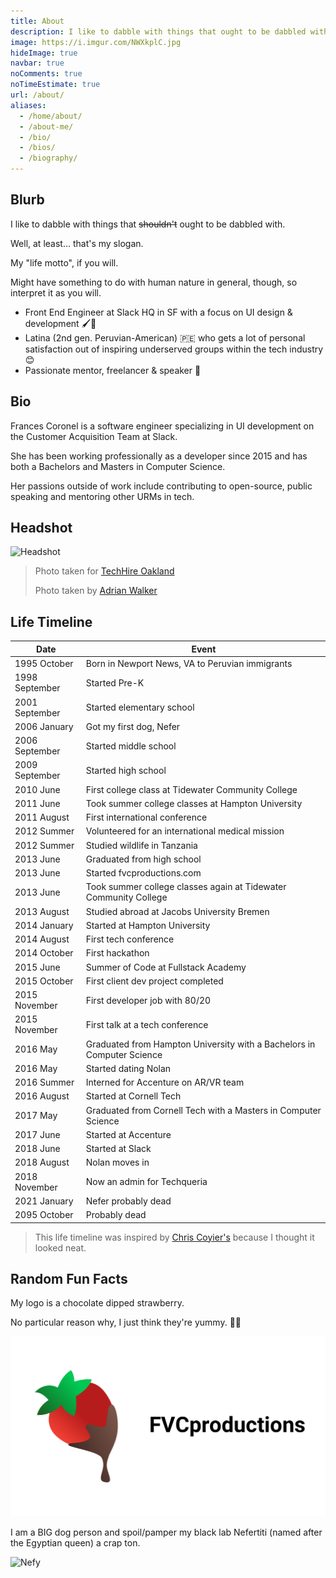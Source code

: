 ```yaml
---
title: About
description: I like to dabble with things that ought to be dabbled with. 🍫🍓
image: https://i.imgur.com/NWXkplC.jpg
hideImage: true
navbar: true
noComments: true
noTimeEstimate: true
url: /about/
aliases:
  - /home/about/
  - /about-me/
  - /bio/
  - /bios/
  - /biography/
---
```


## Blurb

I like to dabble with things that ~~shouldn't~~ ought to be dabbled with.

Well, at least... that's my slogan.

My "life motto", if you will.

Might have something to do with human nature in general, though, so interpret it as you will.

- Front End Engineer at Slack HQ in SF with a focus on UI design & development 🖌️🔧️
- Latina (2nd gen. Peruvian-American) 🇵🇪️ who gets a lot of personal satisfaction out of inspiring underserved groups within the tech industry 😊
- Passionate mentor, freelancer & speaker 💬️

## Bio

Frances Coronel is a software engineer specializing in UI development on the Customer Acquisition Team at Slack.

She has been working professionally as a developer since 2015 and has both a Bachelors and Masters in Computer Science.

Her passions outside of work include contributing to open-source, public speaking and mentoring other URMs in tech.

## Headshot

![Headshot](https://i.imgur.com/NWXkplC.jpg "Frances Coronel - Headshot")

> Photo taken for [TechHire Oakland](https://www.techhireoakland.org/training/)
>
> Photo taken by [Adrian Walker](https://www.adrianowalker.com/)

## Life Timeline

| Date           | Event                                                                  |
| -------------- | ---------------------------------------------------------------------- |
| 1995 October   | Born in Newport News, VA to Peruvian immigrants                        |
| 1998 September | Started Pre-K                                                          |
| 2001 September | Started elementary school                                              |
| 2006 January   | Got my first dog, Nefer                                                |
| 2006 September | Started middle school                                                  |
| 2009 September | Started high school                                                    |
| 2010 June      | First college class at Tidewater Community College                     |
| 2011 June      | Took summer college classes at Hampton University                      |
| 2011 August    | First international conference                                         |
| 2012 Summer    | Volunteered for an international medical mission                       |
| 2012 Summer    | Studied wildlife in Tanzania                                           |
| 2013 June      | Graduated from high school                                             |
| 2013 June      | Started fvcproductions.com                                             |
| 2013 June      | Took summer college classes again at Tidewater Community College       |
| 2013 August    | Studied abroad at Jacobs University Bremen                             |
| 2014 January   | Started at Hampton University                                          |
| 2014 August    | First tech conference                                                  |
| 2014 October   | First hackathon                                                        |
| 2015 June      | Summer of Code at Fullstack Academy                                    |
| 2015 October   | First client dev project completed                                     |
| 2015 November  | First developer job with 80/20                                         |
| 2015 November  | First talk at a tech conference                                        |
| 2016 May       | Graduated from Hampton University with a Bachelors in Computer Science |
| 2016 May       | Started dating Nolan                                                   |
| 2016 Summer    | Interned for Accenture on AR/VR team                                   |
| 2016 August    | Started at Cornell Tech                                                |
| 2017 May       | Graduated from Cornell Tech with a Masters in Computer Science         |
| 2017 June      | Started at Accenture                                                   |
| 2018 June      | Started at Slack                                                       |
| 2018 August    | Nolan moves in                                                         |
| 2018 November  | Now an admin for Techqueria                                            |
| 2021 January   | Nefer probably dead                                                    |
| 2095 October   | Probably dead                                                          |

> This life timeline was inspired by [Chris Coyier's](https://chriscoyier.net/timeline/) because I thought it looked neat.

## Random Fun Facts

My logo is a chocolate dipped strawberry.

No particular reason why, I just think they're yummy. 🍫🍓

[![Logo](/assets/img/teaser.png)](/2017/08/19/fvcproductions---logo-redesign-/ "FVCproductions Logo Redesign")

I am a BIG dog person and spoil/pamper my black lab Nefertiti (named after the Egyptian queen) a crap ton.

![Nefy](https://i.imgur.com/cwXno9D.jpg)
